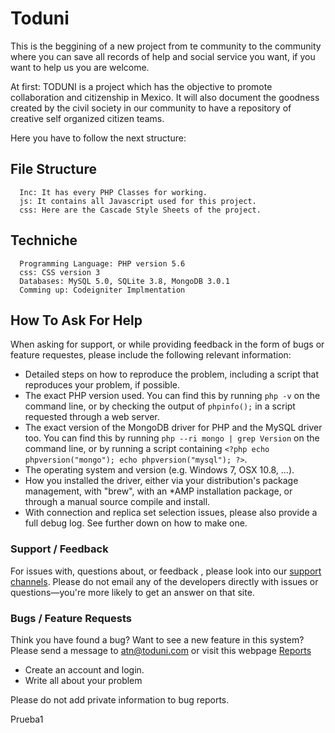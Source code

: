﻿# Toduni
This is the beggining of a new project from te community to the community where you can save all records of help and social service you want, if you want to help us you are welcome.

At first: TODUNI is a project which has the objective to promote collaboration and citizenship in Mexico. It will also document the goodness created by the civil society in our community to have a repository of creative self organized citizen teams.

Here you have to follow the next structure:

## File Structure
      Inc: It has every PHP Classes for working.
      js: It contains all Javascript used for this project.
      css: Here are the Cascade Style Sheets of the project.

## Techniche
      Programming Language: PHP version 5.6
      css: CSS version 3
      Databases: MySQL 5.0, SQLite 3.8, MongoDB 3.0.1
      Comming up: Codeigniter Implmentation
  

## How To Ask For Help

When asking for support, or while providing feedback in the form of bugs or
feature requestes, please include the following relevant information:

 - Detailed steps on how to reproduce the problem, including a script that
   reproduces your problem, if possible. 
 - The exact PHP version used. You can find this by running `php -v` on the
   command line, or by checking the output of `phpinfo();` in a script
   requested through a web server.
 - The exact version of the MongoDB driver for PHP and the MySQL driver too. 
  You can find this by running `php --ri mongo | grep Version` on the command line, 
  or by running  a script containing `<?php echo phpversion("mongo"); echo phpversion("mysql"); ?>`.
 - The operating system and version (e.g. Windows 7, OSX 10.8, ...).
 - How you installed the driver, either via your distribution's package
   management, with "brew", with an \*AMP installation package, or through a
   manual source compile and install.
 - With connection and replica set selection issues, please also provide a
   full debug log. See further down on how to make one.



### Support / Feedback

For issues with, questions about, or feedback , please look
into our [support channels](www.toduni.com/feedback). Please do
not email any of the developers directly with issues or
questions—you're more likely to get an answer on that site.


### Bugs / Feature Requests

Think you have found a bug? Want to see a new feature in this system? Please
send a message to atn@toduni.com or visit this webpage [Reports](www.toduni.com/feedback)

 - Create an account and login.
 - Write all about your problem

Please do not add private information to bug reports.


Prueba1

